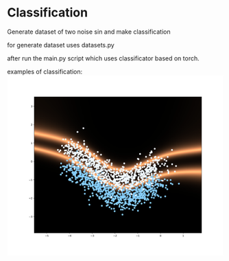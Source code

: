 # Classification
Generate dataset of two noise sin and make classification

for generate dataset uses datasets.py

after run the main.py script which uses classificator
based on torch.

examples of classification:
![alt text](https://github.com/take2make/Classification/blob/main/examples/990.png)
